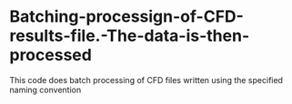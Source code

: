 # Batching-processign-of-CFD-results-file.-The-data-is-then-processed
This code does batch processing of CFD files written using the specified naming convention
